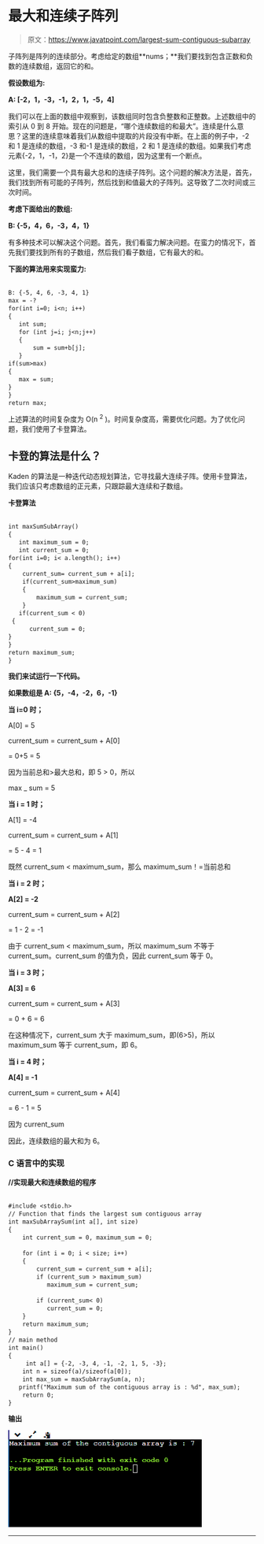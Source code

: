 # 最大和连续子阵列

> 原文：<https://www.javatpoint.com/largest-sum-contiguous-subarray>

子阵列是阵列的连续部分。考虑给定的数组**nums；**我们要找到包含正数和负数的连续数组，返回它的和。

**假设数组为:**

**A: [-2，1，-3，-1，2，1，-5，4]**

我们可以在上面的数组中观察到，该数组同时包含负整数和正整数。上述数组中的索引从 0 到 8 开始。现在的问题是，“哪个连续数组的和最大”。连续是什么意思？这里的连续意味着我们从数组中提取的片段没有中断。在上面的例子中，-2 和 1 是连续的数组，-3 和-1 是连续的数组，2 和 1 是连续的数组。如果我们考虑元素{-2，1，-1，2}是一个不连续的数组，因为这里有一个断点。

这里，我们需要一个具有最大总和的连续子阵列。这个问题的解决方法是，首先，我们找到所有可能的子阵列，然后找到和值最大的子阵列。这导致了二次时间或三次时间。

**考虑下面给出的数组:**

**B: {-5，4，6，-3，4，1}**

有多种技术可以解决这个问题。首先，我们看蛮力解决问题。在蛮力的情况下，首先我们要找到所有的子数组，然后我们看子数组，它有最大的和。

**下面的算法用来实现蛮力:**

```

B: {-5, 4, 6, -3, 4, 1}
max = -?
for(int i=0; i<n; i++)
{
   int sum;
   for (int j=i; j<n;j++)
   {
       sum = sum+b[j];
   }
if(sum>max)
{
   max = sum;
}
}
return max;

```

上述算法的时间复杂度为 O(n <sup>2</sup> )。时间复杂度高，需要优化问题。为了优化问题，我们使用了卡登算法。

## 卡登的算法是什么？

Kaden 的算法是一种迭代动态规划算法，它寻找最大连续子阵。使用卡登算法，我们应该只考虑数组的正元素，只跟踪最大连续和子数组。

**卡登算法**

```

int maxSumSubArray()
{
   int maximum_sum = 0;
   int current_sum = 0;
for(int i=0; i< a.length(); i++)
{
    current_sum= current_sum + a[i];
    if(current_sum>maximum_sum)
    {
        maximum_sum = current_sum;
    }
   if(current_sum < 0)
 {
      current_sum = 0; 
}
}
return maximum_sum; 
} 

```

**我们来试运行一下代码。**

**如果数组是 A: {5，-4，-2，6，-1}**

**当 i=0 时；**

A[0] = 5

current_sum = current_sum + A[0]

= 0+5 = 5

因为当前总和>最大总和，即 5 > 0，所以

max _ sum = 5

**当 i = 1 时；**

A[1] = -4

current_sum = current_sum + A[1]

= 5 - 4 = 1

既然 current_sum < maximum_sum，那么 maximum_sum！=当前总和

**当 i = 2 时；**

**A[2] = -2**

current_sum = current_sum + A[2]

= 1 - 2 = -1

由于 current_sum < maximum_sum，所以 maximum_sum 不等于 current_sum。current_sum 的值为负，因此 current_sum 等于 0。

**当 i = 3 时；**

**A[3] = 6**

current_sum = current_sum + A[3]

= 0 + 6 = 6

在这种情况下，current_sum 大于 maximum_sum，即(6>5)，所以 maximum_sum 等于 current_sum，即 6。

**当 i = 4 时；**

**A[4] = -1**

current_sum = current_sum + A[4]

= 6 - 1 = 5

因为 current_sum

因此，连续数组的最大和为 6。

### C 语言中的实现

**//实现最大和连续数组的程序**

```

#include <stdio.h>
// Function that finds the largest sum contiguous array
int maxSubArraySum(int a[], int size)
{
    int current_sum = 0, maximum_sum = 0;

    for (int i = 0; i < size; i++)
    {
        current_sum = current_sum + a[i];
        if (current_sum > maximum_sum)
           maximum_sum = current_sum;

        if (current_sum< 0)
           current_sum = 0;
    }
    return maximum_sum;
}
// main method
int main()
{
     int a[] = {-2, -3, 4, -1, -2, 1, 5, -3};
    int n = sizeof(a)/sizeof(a[0]);
    int max_sum = maxSubArraySum(a, n);
   printf("Maximum sum of the contiguous array is : %d", max_sum);
    return 0;
}

```

**输出**

![Largest Sum Contiguous Subarray](img/0ab519e34eaac31123610d445ddc81ac.png)

* * *
